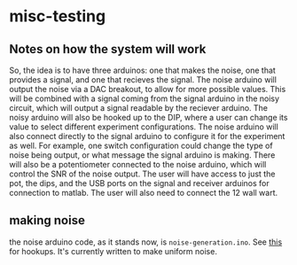 # misc-testing

## Notes on how the system will work

So, the idea is to have three arduinos: one that makes the noise, one that provides a signal, and one that recieves the signal. The noise arduino will output the noise via a DAC breakout, to allow for more possible values. This will be combined with a signal coming from the signal arduino in the noisy circuit, which will output a signal readable by the reciever arduino. The noisy arduino will also be hooked up to the DIP, where a user can change its value to select different experiment configurations. The noise arduino will also connect directly to the signal arduino to configure it for the experiment as well. For example, one switch configuration could change the type of noise being output, or what message the signal arduino is making. There will also be a potentiometer connected to the noise arduino, which will control the SNR of the noise output. The user will have access to just the pot, the dips, and the USB ports on the signal and receiver arduinos for connection to matlab. The user will also need to connect the 12 wall wart.

## making noise
the noise arduino code, as it stands now, is `noise-generation.ino`. See [this](https://learn.sparkfun.com/tutorials/mcp4725-digital-to-analog-converter-hookup-guide) for hookups. It's currently written to make uniform noise. 
